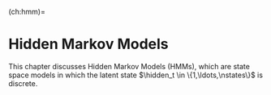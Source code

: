 (ch:hmm)=
# Hidden Markov Models 

This chapter discusses Hidden Markov Models (HMMs), which are state space models
in which the latent state $\hidden_t \in \{1,\ldots,\nstates\}$ is discrete.


```{tableofcontents}
```

